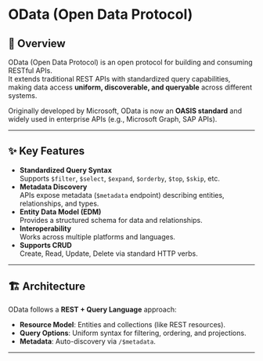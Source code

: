 # OData (Open Data Protocol)

## 📖 Overview
OData (Open Data Protocol) is an open protocol for building and consuming RESTful APIs.  
It extends traditional REST APIs with standardized query capabilities, making data access **uniform, discoverable, and queryable** across different systems.  

Originally developed by Microsoft, OData is now an **OASIS standard** and widely used in enterprise APIs (e.g., Microsoft Graph, SAP APIs).

---

## ✨ Key Features
- **Standardized Query Syntax**  
  Supports `$filter`, `$select`, `$expand`, `$orderby`, `$top`, `$skip`, etc.
- **Metadata Discovery**  
  APIs expose metadata (`$metadata` endpoint) describing entities, relationships, and types.
- **Entity Data Model (EDM)**  
  Provides a structured schema for data and relationships.
- **Interoperability**  
  Works across multiple platforms and languages.
- **Supports CRUD**  
  Create, Read, Update, Delete via standard HTTP verbs.

---

## 🏗 Architecture

OData follows a **REST + Query Language** approach:
- **Resource Model**: Entities and collections (like REST resources).
- **Query Options**: Uniform syntax for filtering, ordering, and projections.
- **Metadata**: Auto-discovery via `/$metadata`.

---
